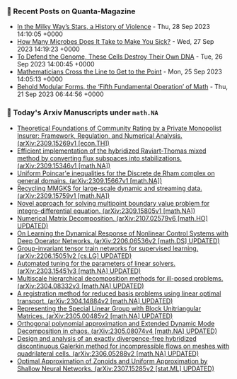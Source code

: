 ### 📝 Recent Posts on Quanta-Magazine
<!-- quanta starts -->
* <a href="https://www.quantamagazine.org/in-the-milky-ways-stars-a-history-of-violence-20230928/">In the Milky Way’s Stars, a History of Violence</a> - Thu, 28 Sep 2023 14:10:05 +0000
* <a href="https://www.quantamagazine.org/how-many-microbes-does-it-take-to-make-you-sick-20230927/">How Many Microbes Does It Take to Make You Sick?</a> - Wed, 27 Sep 2023 14:19:23 +0000
* <a href="https://www.quantamagazine.org/to-defend-the-genome-these-cells-destroy-their-own-dna-20230926/">To Defend the Genome, These Cells Destroy Their Own DNA</a> - Tue, 26 Sep 2023 14:00:45 +0000
* <a href="https://www.quantamagazine.org/mathematicians-cross-the-line-to-get-to-the-point-20230925/">Mathematicians Cross the Line to Get to the Point</a> - Mon, 25 Sep 2023 14:05:13 +0000
* <a href="https://www.quantamagazine.org/behold-modular-forms-the-fifth-fundamental-operation-of-math-20230921/">Behold Modular Forms, the ‘Fifth Fundamental Operation’ of Math</a> - Thu, 21 Sep 2023 06:44:56 +0000
<!-- quanta ends -->
### 📝 Today's Arxiv Manuscripts under ``math.NA``
<!-- arxiv-math-na starts -->
* <a href="http://arxiv.org/abs/2309.15269">Theoretical Foundations of Community Rating by a Private Monopolist Insurer: Framework, Regulation, and Numerical Analysis. (arXiv:2309.15269v1 [econ.TH])</a>
* <a href="http://arxiv.org/abs/2309.15346">Efficient implementation of the hybridized Raviart-Thomas mixed method by converting flux subspaces into stabilizations. (arXiv:2309.15346v1 [math.NA])</a>
* <a href="http://arxiv.org/abs/2309.15667">Uniform Poincar'e inequalities for the Discrete de Rham complex on general domains. (arXiv:2309.15667v1 [math.NA])</a>
* <a href="http://arxiv.org/abs/2309.15759">Recycling MMGKS for large-scale dynamic and streaming data. (arXiv:2309.15759v1 [math.NA])</a>
* <a href="http://arxiv.org/abs/2309.15805">Novel approach for solving multipoint boundary value problem for integro-differential equation. (arXiv:2309.15805v1 [math.NA])</a>
* <a href="http://arxiv.org/abs/2107.02579">Numerical Matrix Decomposition. (arXiv:2107.02579v6 [math.HO] UPDATED)</a>
* <a href="http://arxiv.org/abs/2206.06536">On Learning the Dynamical Response of Nonlinear Control Systems with Deep Operator Networks. (arXiv:2206.06536v2 [math.DS] UPDATED)</a>
* <a href="http://arxiv.org/abs/2206.15051">Group-invariant tensor train networks for supervised learning. (arXiv:2206.15051v2 [cs.LG] UPDATED)</a>
* <a href="http://arxiv.org/abs/2303.15451">Automated tuning for the parameters of linear solvers. (arXiv:2303.15451v3 [math.NA] UPDATED)</a>
* <a href="http://arxiv.org/abs/2304.08332">Multiscale hierarchical decomposition methods for ill-posed problems. (arXiv:2304.08332v3 [math.NA] UPDATED)</a>
* <a href="http://arxiv.org/abs/2304.14884">A registration method for reduced basis problems using linear optimal transport. (arXiv:2304.14884v2 [math.NA] UPDATED)</a>
* <a href="http://arxiv.org/abs/2305.00485">Representing the Special Linear Group with Block Unitriangular Matrices. (arXiv:2305.00485v2 [math.NA] UPDATED)</a>
* <a href="http://arxiv.org/abs/2305.08074">Orthogonal polynomial approximation and Extended Dynamic Mode Decomposition in chaos. (arXiv:2305.08074v4 [math.NA] UPDATED)</a>
* <a href="http://arxiv.org/abs/2306.05288">Design and analysis of an exactly divergence-free hybridized discontinuous Galerkin method for incompressible flows on meshes with quadrilateral cells. (arXiv:2306.05288v2 [math.NA] UPDATED)</a>
* <a href="http://arxiv.org/abs/2307.15285">Optimal Approximation of Zonoids and Uniform Approximation by Shallow Neural Networks. (arXiv:2307.15285v2 [stat.ML] UPDATED)</a>
<!-- arxiv-math-na ends -->
